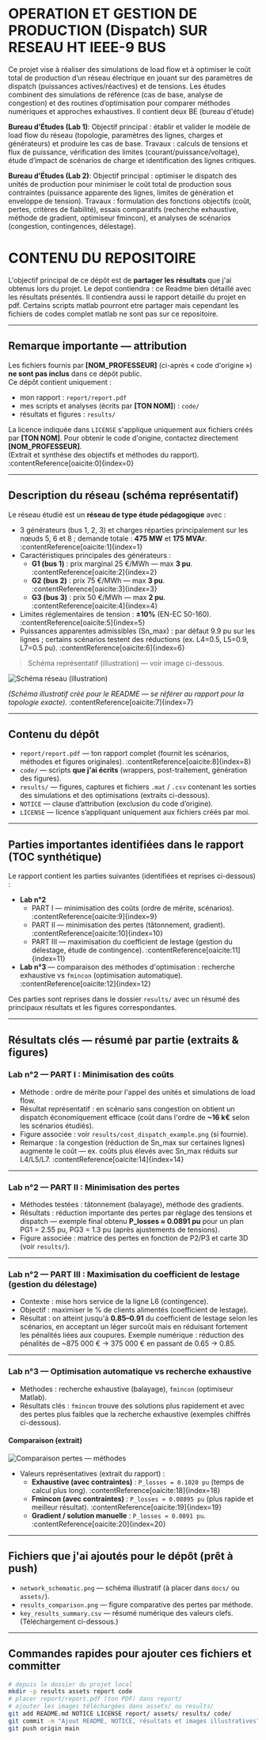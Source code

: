# OPERATION ET GESTION DE PRODUCTION (Dispatch) SUR RESEAU HT IEEE-9 BUS

Ce projet vise à réaliser des simulations de load flow et à optimiser le coût total de production d’un réseau électrique en jouant sur des paramètres de dispatch (puissances actives/réactives) et de tensions. Les études combinent des simulations de référence (cas de base, analyse de congestion) et des routines d’optimisation pour comparer méthodes numériques et approches exhaustives. Il contient deux BE (bureau d'étude) 

**Bureau d’Études (Lab 1)**:
Objectif principal : établir et valider le modèle de load flow du réseau (topologie, paramètres des lignes, charges et générateurs) et produire les cas de base. 
Travaux : calculs de tensions et flux de puissance, vérification des limites (courant/puissance/voltage), étude d’impact de scénarios de charge et identification des lignes critiques.

**Bureau d’Études (Lab 2)**:
Objectif principal : optimiser le dispatch des unités de production pour minimiser le coût total de production sous contraintes (puissance apparente des lignes, limites de génération et enveloppe de tension).
Travaux : formulation des fonctions objectifs (coût, pertes, critères de fiabilité), essais comparatifs (recherche exhaustive, méthode de gradient, optimiseur fmincon), et analyses de scénarios (congestion, contingences, délestage).


# CONTENU DU REPOSITOIRE

L'objectif principal de ce dépôt est de **partager les résultats** que j'ai obtenus lors du projet.
Le depot contiendra : ce Readme bien détaillé avec les résultats présentés. Il contiendra aussi le rapport détaillé du projet en pdf. 
Certains scripts matlab pourront etre partager mais cependant les fichiers de codes complet matlab ne sont pas sur ce repositoire.

---

## Remarque importante — attribution
Les fichiers fournis par **[NOM_PROFESSEUR]** (ci-après « code d'origine ») **ne sont pas inclus** dans ce dépôt public.  
Ce dépôt contient uniquement :
- mon rapport : `report/report.pdf`
- mes scripts et analyses (écrits par **[TON NOM]**) : `code/`
- résultats et figures : `results/`  

La licence indiquée dans `LICENSE` s'applique uniquement aux fichiers créés par **[TON NOM]**. Pour obtenir le code d'origine, contactez directement **[NOM_PROFESSEUR]**.  
(Extrait et synthèse des objectifs et méthodes du rapport). :contentReference[oaicite:0]{index=0}

---

## Description du réseau (schéma représentatif)
Le réseau étudié est un **réseau de type étude pédagogique** avec :
- 3 générateurs (bus 1, 2, 3) et charges réparties principalement sur les nœuds 5, 6 et 8 ; demande totale : **475 MW** et **175 MVAr**. :contentReference[oaicite:1]{index=1}  
- Caractéristiques principales des générateurs :
  - **G1 (bus 1)** : prix marginal 25 €/MWh — max **3 pu**. :contentReference[oaicite:2]{index=2}  
  - **G2 (bus 2)** : prix 75 €/MWh — max **3 pu**. :contentReference[oaicite:3]{index=3}  
  - **G3 (bus 3)** : prix 50 €/MWh — max **2 pu**. :contentReference[oaicite:4]{index=4}  
- Limites réglementaires de tension : **±10%** (EN-EC 50-160). :contentReference[oaicite:5]{index=5}  
- Puissances apparentes admissibles (Sn_max) : par défaut 9.9 pu sur les lignes ; certains scénarios testent des réductions (ex. L4=0.5, L5=0.9, L7=0.5 pu). :contentReference[oaicite:6]{index=6}

> Schéma représentatif (illustration) — voir image ci-dessous.

![Schéma réseau (illustration)](sandbox:/mnt/data/network_schematic.png)

*(Schéma illustratif créé pour le README — se référer au rapport pour la topologie exacte).* :contentReference[oaicite:7]{index=7}

---

## Contenu du dépôt
- `report/report.pdf` — ton rapport complet (fournit les scénarios, méthodes et figures originales). :contentReference[oaicite:8]{index=8}  
- `code/` — scripts **que j'ai écrits** (wrappers, post-traitement, génération des figures).  
- `results/` — figures, captures et fichiers `.mat` / `.csv` contenant les sorties des simulations et des optimisations (extraits ci-dessous).  
- `NOTICE` — clause d’attribution (exclusion du code d’origine).  
- `LICENSE` — licence s’appliquant uniquement aux fichiers créés par moi.

---

## Parties importantes identifiées dans le rapport (TOC synthétique)
Le rapport contient les parties suivantes (identifiées et reprises ci-dessous) :  
- **Lab n°2**  
  - PART I — minimisation des coûts (ordre de mérite, scénarios). :contentReference[oaicite:9]{index=9}  
  - PART II — minimisation des pertes (tâtonnement, gradient). :contentReference[oaicite:10]{index=10}  
  - PART III — maximisation du coefficient de lestage (gestion du délestage, étude de contingence). :contentReference[oaicite:11]{index=11}  
- **Lab n°3** — comparaison des méthodes d'optimisation : recherche exhaustive vs `fmincon` (optimisation automatique). :contentReference[oaicite:12]{index=12}

Ces parties sont reprises dans le dossier `results/` avec un résumé des principaux résultats et les figures correspondantes.

---

## Résultats clés — résumé par partie (extraits & figures)

### Lab n°2 — PART I : Minimisation des coûts
- Méthode : ordre de mérite pour l'appel des unités et simulations de load flow.  
- Résultat représentatif : en scénario sans congestion on obtient un dispatch économiquement efficace (coût dans l'ordre de **~16 k€** selon les scénarios étudiés).   
- Figure associée : voir `results/cost_dispatch_example.png` (si fournie).  
- Remarque : la congestion (réduction de Sn_max sur certaines lignes) augmente le coût — ex. coûts plus élevés avec Sn_max réduits sur L4/L5/L7. :contentReference[oaicite:14]{index=14}

---

### Lab n°2 — PART II : Minimisation des pertes
- Méthodes testées : tâtonnement (balayage), méthode des gradients.  
- Résultats : réduction importante des pertes par réglage des tensions et dispatch — exemple final obtenu **P_losses ≈ 0.0891 pu** pour un plan PG1 = 2.55 pu, PG3 = 1.3 pu (après ajustements de tensions).   
- Figure associée : matrice des pertes en fonction de P2/P3 et carte 3D (voir `results/`).

---

### Lab n°2 — PART III : Maximisation du coefficient de lestage (gestion du délestage)
- Contexte : mise hors service de la ligne L6 (contingence).  
- Objectif : maximiser le % de clients alimentés (coefficient de lestage).  
- Résultat : on atteint jusqu'à **0.85–0.91** du coefficient de lestage selon les scénarios, en acceptant un léger surcoût mais en réduisant fortement les pénalités liées aux coupures. Exemple numérique : réduction des pénalités de ~875 000 € → 375 000 € en passant de 0.65 → 0.85. 

---

### Lab n°3 — Optimisation automatique vs recherche exhaustive
- Méthodes : recherche exhaustive (balayage), `fmincon` (optimiseur Matlab).  
- Résultats clés : `fmincon` trouve des solutions plus rapidement et avec des pertes plus faibles que la recherche exhaustive (exemples chiffrés ci-dessous). 

#### Comparaison (extrait)
![Comparaison pertes — méthodes](sandbox:/mnt/data/results_comparison.png)

- Valeurs représentatives (extrait du rapport) :
  - **Exhaustive (avec contraintes)** : `P_losses = 0.1020 pu` (temps de calcul plus long). :contentReference[oaicite:18]{index=18}  
  - **Fmincon (avec contraintes)** : `P_losses ≈ 0.08895 pu` (plus rapide et meilleur résultat). :contentReference[oaicite:19]{index=19}  
  - **Gradient / solution manuelle** : `P_losses ≈ 0.0891 pu`. :contentReference[oaicite:20]{index=20}

---

## Fichiers que j'ai ajoutés pour le dépôt (prêt à push)
- `network_schematic.png` — schéma illustratif (à placer dans `docs/` ou `assets/`).  
- `results_comparison.png` — figure comparative des pertes par méthode.  
- `key_results_summary.csv` — résumé numérique des valeurs clefs.  
(Téléchargement ci-dessous.)

---

## Commandes rapides pour ajouter ces fichiers et committer
```bash
# depuis le dossier du projet local
mkdir -p results assets report code
# placer report/report.pdf (ton PDF) dans report/
# ajouter les images téléchargées dans assets/ ou results/
git add README.md NOTICE LICENSE report/ assets/ results/ code/
git commit -m "Ajout README, NOTICE, résultats et images illustratives"
git push origin main
